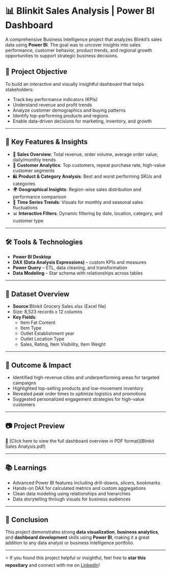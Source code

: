 # 📊 Blinkit Sales Analysis | Power BI Dashboard

A comprehensive Business Intelligence project that analyzes Blinkit’s sales data using **Power BI**. The goal was to uncover insights into sales performance, customer behavior, product trends, and regional growth opportunities to support strategic business decisions.

## 🎯 Project Objective

To build an interactive and visually insightful dashboard that helps stakeholders:
- Track key performance indicators (KPIs)
- Understand revenue and profit trends
- Analyze customer demographics and buying patterns
- Identify top-performing products and regions
- Enable data-driven decisions for marketing, inventory, and growth

---

## 📌 Key Features & Insights

- 🧾 **Sales Overview**: Total revenue, order volume, average order value, daily/monthly trends  
- 👥 **Customer Analytics**: Top customers, repeat purchase rate, high-value customer segments  
- 🛍️ **Product & Category Analysis**: Best and worst performing SKUs and categories  
- 🌍 **Geographical Insights**: Region-wise sales distribution and performance comparison  
- 📅 **Time Series Trends**: Visuals for monthly and seasonal sales fluctuations  
- 📊 **Interactive Filters**: Dynamic filtering by date, location, category, and customer type

---

## 🛠️ Tools & Technologies

- **Power BI Desktop**
- **DAX (Data Analysis Expressions)** – custom KPIs and measures
- **Power Query** – ETL, data cleaning, and transformation
- **Data Modeling** – Star schema with relationships across tables

---

## 📁 Dataset Overview

- **Source**:Blinkit Grocery Sales.xlsx (Excel file)
- Size: 8,523 records x 12 columns
- **Key Fields**:
  - Item Fat Content
  - Item Type
  - Outlet Establishment year
  - Outlet Location Type
  - Sales, Rating, Item Visibility, Item Weight

---

## 🚀 Outcome & Impact

- Identified high-revenue cities and underperforming areas for targeted campaigns  
- Highlighted top-selling products and low-movement inventory  
- Revealed peak order times to optimize logistics and promotions  
- Suggested personalized engagement strategies for high-value customers

---

## 📷 Project Preview


🔗 [Click here to view the full dashboard overview in PDF format](Blinkit Sales Analysis.pdf)


---

## 📚 Learnings

- Advanced Power BI features including drill-downs, slicers, bookmarks  
- Hands-on DAX for calculated metrics and custom aggregations  
- Clean data modeling using relationships and hierarchies  
- Data storytelling through visuals for business audiences

---

## 📌 Conclusion

This project demonstrates strong **data visualization**, **business analytics**, and **dashboard development** skills using **Power BI**, making it a great addition to any data analyst or business intelligence portfolio.

---

⭐ If you found this project helpful or insightful, feel free to **star this repositary** and connect with me on [LinkedIn](https://www.linkedin.com/in/lalithraj-ramakrishnan-17a154229)!


